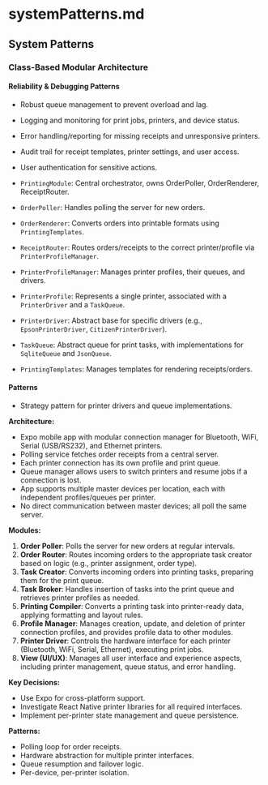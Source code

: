 # systemPatterns.md

## System Patterns

### Class-Based Modular Architecture

#### Reliability & Debugging Patterns
- Robust queue management to prevent overload and lag.
- Logging and monitoring for print jobs, printers, and device status.
- Error handling/reporting for missing receipts and unresponsive printers.
- Audit trail for receipt templates, printer settings, and user access.
- User authentication for sensitive actions.

- `PrintingModule`: Central orchestrator, owns OrderPoller, OrderRenderer, ReceiptRouter.
- `OrderPoller`: Handles polling the server for new orders.
- `OrderRenderer`: Converts orders into printable formats using `PrintingTemplates`.
- `ReceiptRouter`: Routes orders/receipts to the correct printer/profile via `PrinterProfileManager`.
- `PrinterProfileManager`: Manages printer profiles, their queues, and drivers.
- `PrinterProfile`: Represents a single printer, associated with a `PrinterDriver` and a `TaskQueue`.
- `PrinterDriver`: Abstract base for specific drivers (e.g., `EpsonPrinterDriver`, `CitizenPrinterDriver`).
- `TaskQueue`: Abstract queue for print tasks, with implementations for `SqliteQueue` and `JsonQueue`.
- `PrintingTemplates`: Manages templates for rendering receipts/orders.

#### Patterns
- Strategy pattern for printer drivers and queue implementations.



**Architecture:**
- Expo mobile app with modular connection manager for Bluetooth, WiFi, Serial (USB/RS232), and Ethernet printers.
- Polling service fetches order receipts from a central server.
- Each printer connection has its own profile and print queue.
- Queue manager allows users to switch printers and resume jobs if a connection is lost.
- App supports multiple master devices per location, each with independent profiles/queues per printer.
- No direct communication between master devices; all poll the same server.

**Modules:**
1. **Order Poller**: Polls the server for new orders at regular intervals.
2. **Order Router**: Routes incoming orders to the appropriate task creator based on logic (e.g., printer assignment, order type).
3. **Task Creator**: Converts incoming orders into printing tasks, preparing them for the print queue.
4. **Task Broker**: Handles insertion of tasks into the print queue and retrieves printer profiles as needed.
5. **Printing Compiler**: Converts a printing task into printer-ready data, applying formatting and layout rules.
6. **Profile Manager**: Manages creation, update, and deletion of printer connection profiles, and provides profile data to other modules.
7. **Printer Driver**: Controls the hardware interface for each printer (Bluetooth, WiFi, Serial, Ethernet), executing print jobs.
8. **View (UI/UX)**: Manages all user interface and experience aspects, including printer management, queue status, and error handling.

**Key Decisions:**
- Use Expo for cross-platform support.
- Investigate React Native printer libraries for all required interfaces.
- Implement per-printer state management and queue persistence.

**Patterns:**
- Polling loop for order receipts.
- Hardware abstraction for multiple printer interfaces.
- Queue resumption and failover logic.
- Per-device, per-printer isolation.
